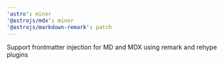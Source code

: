 ```yaml
---
'astro': minor
'@astrojs/mdx': minor
'@astrojs/markdown-remark': patch
---
```


Support frontmatter injection for MD and MDX using remark and rehype plugins
